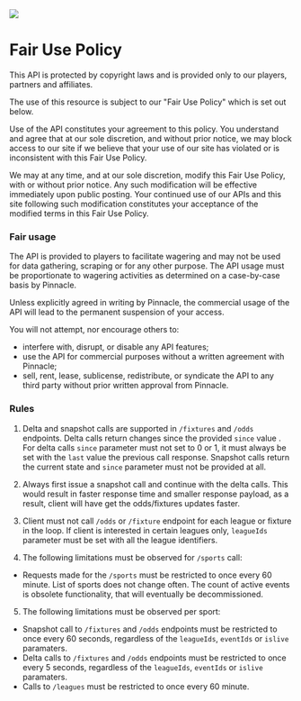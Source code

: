 
<img _ngcontent-c2="" src="https://avatars2.githubusercontent.com/u/31601407?s=70&amp;u=f3c6e1cfc8a26665e4a4df6d8da4a7ee527aeceb&amp;v=4" style="background-color: transparent;"> 

# Fair Use Policy


This API is protected by copyright laws and is provided only to our players, partners and affiliates.

The use of this resource is subject to our "Fair Use Policy" which is set out below.

Use of the API constitutes your agreement to this policy. You understand and agree that at our sole discretion, and without prior notice, we may block access to our site if we believe that your use of our site has violated or is inconsistent with this Fair Use Policy. 

We may at any time, and at our sole discretion, modify this Fair Use Policy, with or without prior notice. Any such modification will be effective immediately upon public posting. Your continued use of our APIs and this site following such modification constitutes your acceptance of the modified terms in this Fair Use Policy.

 

### Fair usage

The API is provided to players to facilitate wagering and may not be used for data gathering, scraping or for any other purpose. The API usage must be proportionate to wagering activities as determined on a case-by-case basis by Pinnacle.


Unless explicitly agreed in writing by Pinnacle, the commercial usage of the API will lead to the permanent suspension of your access.


You will not attempt, nor encourage others to:
- interfere with, disrupt, or disable any API features;
- use the API for commercial purposes without a written agreement with Pinnacle;
- sell, rent, lease, sublicense, redistribute, or syndicate the API to any third party without prior written approval from Pinnacle.

### Rules 
 
1. Delta and snapshot calls are supported in `/fixtures` and `/odds` endpoints.  Delta calls return changes since the provided  `since` value . For delta calls `since` parameter must not set to 0 or 1, it must always be set with the `last` value the previous call response. Snapshot calls return the current state and `since` parameter must not be provided at all.

2. Always first issue a snapshot call and continue with the delta calls. This would result in faster response time and smaller response payload, as a result, client will have get the odds/fixtures updates faster. 

3. Client must not call `/odds` or `/fixture` endpoint for each league or fixture in the loop.  If client is interested in certain leagues only,  `leagueIds` parameter must be set with all the league identifiers.


4. The following limitations must be observed for `/sports` call:
-  Requests made for the `/sports`  must be restricted to once every 60 minute. List of sports does not change often. The count of active events is obsolete functionality, that will eventually be decommissioned.  


5. The following limitations must be observed per sport:
- Snapshot call to `/fixtures` and `/odds` endpoints must be restricted to once every 60 seconds, regardless of the `leagueIds`, `eventIds` or `islive` paramaters.
- Delta calls to  `/fixtures` and `/odds` endpoints must be restricted to once every 5 seconds, regardless of the `leagueIds`, `eventIds` or `islive` paramaters.
- Calls to `/leagues` must be restricted to once every 60 minute.
